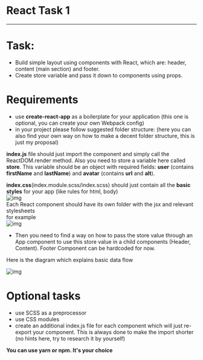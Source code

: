 # React Task 1
***
# Task:  

* Build simple layout using components with React, which are: header, content (main section) and footer.  
* Create store variable and pass it down to components using props.  

# Requirements 

* use **create-react-app** as a boilerplate for your application (this one is optional, you can create your own Webpack config) 
* in your project please follow suggested folder structure: (here you can also find your own way on how to make a decent folder structure, this is just my proposal)

**index.js** file should just import the <App /> component and simply call the ReactDOM.render method. Also you need to store a variable here called **store**. This variable should be an object with required fields: **user** (contains **firstName** and **lastName**) and **avatar** (contains **url** and **alt**).  

**index.css**(index.module.scss/index.scss) should just contain all the **basic styles** for your app (like rules for html, body)  
![img](https://user-images.githubusercontent.com/61491916/113913638-3ce6dd80-97e5-11eb-9f0e-b20b40d81592.png)  
Each React component should have its own folder with the jsx and relevant stylesheets   
for example  
![img](https://user-images.githubusercontent.com/61491916/113914117-d31b0380-97e5-11eb-8c61-f0bb2a3585ef.png)  
* Then you need to find a way on how to pass the store value through an App component to use this store value in a child components (Header, Content). Footer Component can be hardcoded for now.   

Here is the diagram which explains basic data flow   

![img](https://user-images.githubusercontent.com/61491916/113914368-268d5180-97e6-11eb-9e17-202e78664e91.png)  

# Optional tasks 
* use SCSS as a preprocessor 
* use CSS modules 
* create an additional index.js file for each component which will just re-export your component. This is always done to make the import shorter (no hints here, try to research it by yourself)  

**You can use yarn or npm. It's your choice**  
